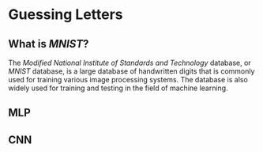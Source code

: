 # Guessing Letters
## What is *MNIST*?
The *Modified National Institute of Standards and Technology* database, or *MNIST* database, is a large database of handwritten digits that is commonly used for training various image processing systems.
The database is also widely used for training and testing in the field of machine learning.

## MLP
## CNN
